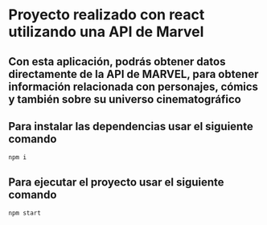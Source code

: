 <h1  text-align="center"> Proyecto realizado con react utilizando una API de Marvel  </h1>

## Con esta aplicación, podrás obtener datos directamente de la API de MARVEL, para obtener información relacionada con personajes, cómics y también sobre su universo cinematográfico

## Para instalar las dependencias usar el siguiente comando

`npm i`

## Para ejecutar el proyecto usar el siguiente comando

`npm start`